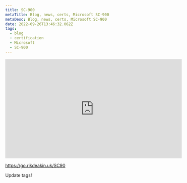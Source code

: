 ```yaml
---
title: SC-900
metaTitle: Blog, news, certs, Microsoft SC-900
metaDesc: Blog, news, certs, Microsoft SC-900
date: 2022-09-26T13:46:32.062Z
tags:
  - blog
  - certification
  - Microsoft
  - SC-900
---
```

<iframe width="560" height="315" src="https://www.youtube.com/embed/_38JDGnr0vA" frameborder="0" allow="accelerometer; autoplay; encrypted-media; gyroscope; picture-in-picture" allowfullscreen></iframe>

https://go.rikdeakin.uk/SC90

U﻿pdate tags!